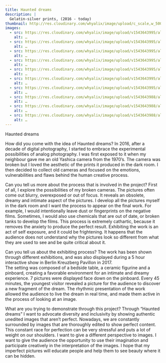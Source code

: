```yaml
---
title: Haunted dreams
description: |
  Gelatin-silver prints, (2016 - today) 
thumbnail: http://res.cloudinary.com/whyalix/image/upload/c_scale,w_500/v1510518654/alixlucas/haunted-dreams/007-1.jpg
images:
  - src: https://res.cloudinary.com/whyalix/image/upload/v1543643995/alixlucas/haunted-dreams/Haunted-dreams-01.jpg
    alt: …
  - src: https://res.cloudinary.com/whyalix/image/upload/v1543643995/alixlucas/haunted-dreams/Haunted-dreams-02.jpg
    alt: …
  - src: https://res.cloudinary.com/whyalix/image/upload/v1543643995/alixlucas/haunted-dreams/Haunted-dreams-03.jpg
    alt: …
  - src: https://res.cloudinary.com/whyalix/image/upload/v1543643995/alixlucas/haunted-dreams/Haunted-dreams-04.jpg
    alt: …
  - src: https://res.cloudinary.com/whyalix/image/upload/v1543643995/alixlucas/haunted-dreams/Haunted-dreams-05.jpg
    alt: …
  - src: https://res.cloudinary.com/whyalix/image/upload/v1543643995/alixlucas/haunted-dreams/Haunted-dreams-06.jpg
    alt: …
  - src: https://res.cloudinary.com/whyalix/image/upload/v1543643995/alixlucas/haunted-dreams/Haunted-dreams-07.jpg
    alt: …
  - src: https://res.cloudinary.com/whyalix/image/upload/v1543643988/alixlucas/haunted-dreams/Haunted-dreams-Process-01.jpg
    alt: …
  - src: https://res.cloudinary.com/whyalix/image/upload/v1543643988/alixlucas/haunted-dreams/Haunted-dreams-Process-02.jpg
    alt: …
  - src: https://res.cloudinary.com/whyalix/image/upload/v1543643988/alixlucas/haunted-dreams/Haunted-dreams-Process-03.jpg
    alt: …
---
```

Haunted dreams

How did you come with the idea of Haunted dreams?
In 2016, after a decade of digital photography, I started to embrace the experimental possibilities of analog photography. I was first exposed to it when my neighbour gave me an old Yashica camera from the 1970’s. The camera was broken but I loved the aesthetic of the prints it produced in the dark room. I then decided to collect old cameras and focused on the emotions, vulnerabilities and flaws behind the human creative process.

Can you tell us more about the process that is involved in the project?
First of all, I explore the possibilities of my broken cameras. The pictures often come out blurry, overexposed or out of focus. It reveals an obsolete, dreamy and intimate aspect of the pictures. 
I develop all the pictures myself in the dark room and I want the process to appear on the final work. For example, I would intentionally leave dust or fingerprints on the negative films. Sometimes, I would also use chemicals that are out of date, or broken tanks to develop the films. 
This process is extremely cathartic, because it removes the anxiety to produce the perfect result. Exhibiting the work is an act of self exposure, and it could be frightening. It  happens that the audience does not understand why the pictures look so different from what they are used to see and be quite critical about it. 


Can you tell us about the exhibiting process?
The work has been shown through different exhibitions, and was also displayed during a 5 hour interactive show in Berlin Kreuzberg Pavillon in 2017.  
The setting was composed of a bedside table, a ceramic figurine and a pinboard, creating a favorable environment for an intimate and dreamy experience.  7 pictures were displayed face down on the pinboard. 
Every 45 minutes, the youngest visitor revealed a picture for the audience to discover a new fragment of the dream. 
The rhythmic presentation of the work allowed the audience to live the dream in real time,  and made them active in the process of looking at an image. 


What are you trying to demonstrate through this project?
Through “Haunted dreams” I want to advocate diversity and inclusivity by showing authentic unedited images that aren’t perfect. Nowadays, we are constantly surrounded by images that are thoroughly edited to show perfect content.  This constant race for perfection can be very stressful and puts a lot of weight on our shoulders. I want to give a different perspective to images. I want to give the audience the opportunity to use their imagination and participate creatively in the interpretation of the images. I hope that my imperfect pictures will educate people and help them to see beauty where it can be hidden.




